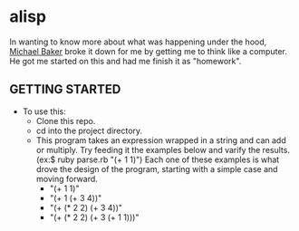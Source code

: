 alisp
=====
In wanting to know more about what was happening under the hood, [Michael Baker](https://github.com/MichaelBaker) broke it down for me by getting me to think like a computer.  He got me started on this and had me finish it as "homework".

GETTING STARTED
---------------
- To use this:
  + Clone this repo.
  + cd into the project directory.
  + This program takes an expression wrapped in a string and can add or multiply. Try feeding it the examples below and varify the results.(ex:$ ruby parse.rb "(+ 1 1)") Each one of these examples is what drove the design of the program, starting with a simple case and moving forward.
    - "(+ 1 1)"
    - "(+ 1 (+ 3 4))"
    - "(+ (* 2 2) (+ 3 4))"
    - "(+ (* 2 2) (+ 3 (+ 1 1)))"
